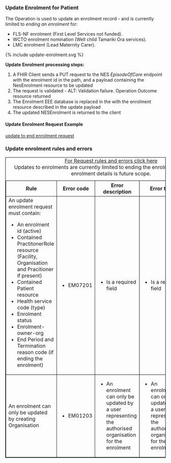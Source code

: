 

### Update Enrolment for Patient

The Operation is used to update an enrolment record - and is currently limited to _ending an enrolment_ for:
* FLS-NF enrolment (First Level Services not funded).
* WCTO enrolment nomination  (Well child Tamariki Ora services).
* LMC enrolment (Lead Maternity Carer).


<div>
{% include update-enrolment.svg %}
</div>

**Update Enrolment processing steps:**

1. A FHIR Client sends a PUT request  to the NES  *EpisodeOfCare* endpoint with the enrolment id in the path, and a payload containing the NesEnrolment resource to be updated
2. The request is validated - ALT: Validation failure. Operation Outcome resource returned
3. The Enrolment EEE database is replaced in the with the enrolment resource described in the update payload
4. The updated NESEnrolment is returned to the client



####  Update  Enrolment Request Example

[update to end enrolment request](updateEnrolmentRequestExample.html)


<h3> Update enrolment rules and errors</h3>
<table>
<style>
table, th, td {
  border: 1px solid black;
  border-collapse: collapse;
}
</style>
<caption><a href="general.html#request-rules-and-errors">For Request rules and errors click here</a> <br /> Updates to enrolments are currently limited to ending the enrolment only. Update enrolment details is future scope.</caption>
<tr><th>Rule</th>
<th>Error code</th>
<th>Error description</th>
<th>Error text</th>
<th>Http code</th></tr>

<tr>
<td>An update enrolment request must contain:
<ul>
  <li>An enrolment id (active)</li>
  <li>Contained PractitonerRole resource (Facility, Organisation and Pracitioner if present)</li>
  <li>Contained Patient resource</li>
  <li>Health service code (type)</li>
  <li>Enrolment status</li>
  <li>Enrolment-owner-org</li>
  <li>End Period and Termination reason code (if ending the enrolment) 
</ul>
</td>
<td>
 <ul>
  <li>EM07201</li>
 </ul>
</td>
<td>
 <ul>
  <li>Is a required field</li>
 </ul>
</td>
<td>
 <ul>
   <li>Is a required field</li>
 </ul>
</td>
<td>
 <ul>
  <li>400 Bad request</li>
 </ul>
 </td>
</tr>

<tr>
<td> An enrolment can only be updated by creating Organisation</td>
<td>
 <ul>
  <li>EM01203</li>
 </ul>
</td>
<td>
 <ul>
  <li>An enrolment can only be updated by a user representing the authorised organisation for the enrolment</li>
 </ul>
</td>
<td>
 <ul>
  <li>An enrolment can only be updated by a user representing the authorised organisation for the enrolment</li>
 </ul>
</td>
<td>
 <ul>
  <li>400 Bad request</li>
 </ul>
 </td>
</tr>
</table>


